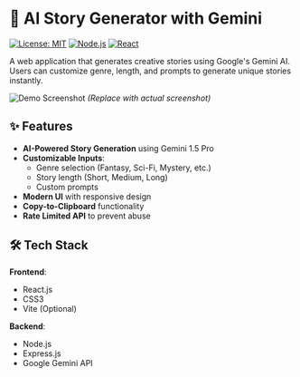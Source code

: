 # 📖 AI Story Generator with Gemini

[![License: MIT](https://img.shields.io/badge/License-MIT-blue.svg)](https://opensource.org/licenses/MIT)
[![Node.js](https://img.shields.io/badge/Node.js-18+-green.svg)](https://nodejs.org/)
[![React](https://img.shields.io/badge/React-18-blue.svg)](https://reactjs.org/)

A web application that generates creative stories using Google's Gemini AI. Users can customize genre, length, and prompts to generate unique stories instantly.

![Demo Screenshot](./client/public/screenshot.png) *(Replace with actual screenshot)*

## ✨ Features

- **AI-Powered Story Generation** using Gemini 1.5 Pro
- **Customizable Inputs**:
  - Genre selection (Fantasy, Sci-Fi, Mystery, etc.)
  - Story length (Short, Medium, Long)
  - Custom prompts
- **Modern UI** with responsive design
- **Copy-to-Clipboard** functionality
- **Rate Limited API** to prevent abuse

## 🛠 Tech Stack

**Frontend**:
- React.js
- CSS3
- Vite (Optional)

**Backend**:
- Node.js
- Express.js
- Google Gemini API
